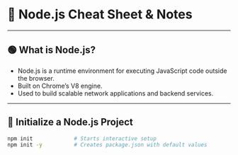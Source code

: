 # 📘 Node.js Cheat Sheet & Notes

---

## 🟢 What is Node.js?

- Node.js is a runtime environment for executing JavaScript code outside the browser.
- Built on Chrome’s V8 engine.
- Used to build scalable network applications and backend services.

---

## 🔧 Initialize a Node.js Project

```bash
npm init             # Starts interactive setup
npm init -y          # Creates package.json with default values
